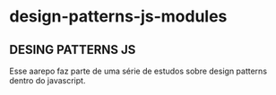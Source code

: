 # design-patterns-js-modules
## DESING PATTERNS JS
Esse aarepo faz parte de uma série de estudos sobre design patterns dentro do javascript.
